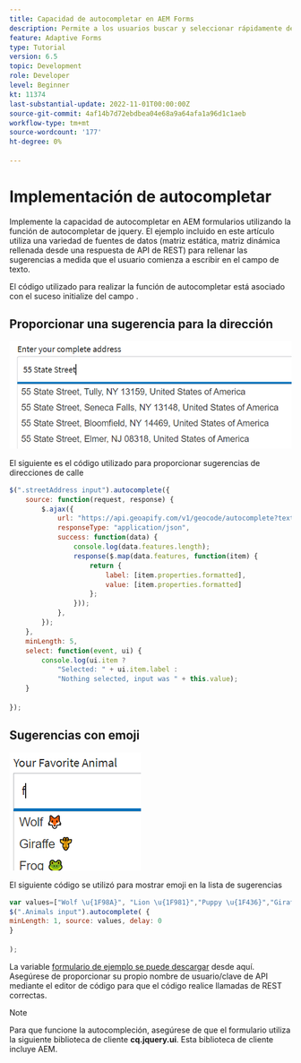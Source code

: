 ```yaml
---
title: Capacidad de autocompletar en AEM Forms
description: Permite a los usuarios buscar y seleccionar rápidamente de una lista previamente rellenada de valores a medida que escriben, aprovechando la búsqueda y el filtrado.
feature: Adaptive Forms
type: Tutorial
version: 6.5
topic: Development
role: Developer
level: Beginner
kt: 11374
last-substantial-update: 2022-11-01T00:00:00Z
source-git-commit: 4af14b7d72ebdbea04e68a9a64afa1a96d1c1aeb
workflow-type: tm+mt
source-wordcount: '177'
ht-degree: 0%

---
```


# Implementación de autocompletar

Implemente la capacidad de autocompletar en AEM formularios utilizando la función de autocompletar de jquery.
El ejemplo incluido en este artículo utiliza una variedad de fuentes de datos (matriz estática, matriz dinámica rellenada desde una respuesta de API de REST) para rellenar las sugerencias a medida que el usuario comienza a escribir en el campo de texto.

El código utilizado para realizar la función de autocompletar está asociado con el suceso initialize del campo .

## Proporcionar una sugerencia para la dirección

![sugerencias de país](assets/auto-complete2.png)



El siguiente es el código utilizado para proporcionar sugerencias de direcciones de calle

```javascript
$(".streetAddress input").autocomplete({
    source: function(request, response) {
        $.ajax({
            url: "https://api.geoapify.com/v1/geocode/autocomplete?text=" + request.term + "&apiKey=Your API Key", //please get your own API key with geoapify.com
            responseType: "application/json",
            success: function(data) {
                console.log(data.features.length);
                response($.map(data.features, function(item) {
                    return {
                        label: [item.properties.formatted],
                        value: [item.properties.formatted]
                    };
                }));
            },
        });
    },
    minLength: 5,
    select: function(event, ui) {
        console.log(ui.item ?
            "Selected: " + ui.item.label :
            "Nothing selected, input was " + this.value);
    }

});
```





## Sugerencias con emoji

![sugerencias de país](assets/auto-complete3.png)

El siguiente código se utilizó para mostrar emoji en la lista de sugerencias

```javascript
var values=["Wolf \u{1F98A}", "Lion \u{1F981}","Puppy \u{1F436}","Giraffe \u{1F992}","Frog \u{1F438}"];
$(".Animals input").autocomplete( {
minLength: 1, source: values, delay: 0
}

);
```

La variable [formulario de ejemplo se puede descargar](assets/auto-complete-form.zip) desde aquí. Asegúrese de proporcionar su propio nombre de usuario/clave de API mediante el editor de código para que el código realice llamadas de REST correctas.

>[!NOTE]
>
> Para que funcione la autocompleción, asegúrese de que el formulario utiliza la siguiente biblioteca de cliente **cq.jquery.ui**. Esta biblioteca de cliente incluye AEM.
